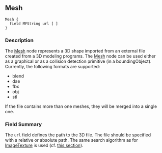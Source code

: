 ## Mesh

```
Mesh {
  field MFString url [ ]
}
```

### Description

The [Mesh](#mesh) node represents a 3D shape imported from an external file created from a 3D modeling programs.
The [Mesh](#mesh) node can be used either as a graphical or as a collision detection primitive (in a boundingObject).
Currently, the following formats are supported:
  - blend
  - dae
  - fbx
  - obj
  - stl

If the file contains more than one meshes, they will be merged into a single one.

### Field Summary

The `url` field defines the path to the 3D file.
The file should be specified with a relative or absolute path.
The same search algorithm as for [ImageTexture](imagetexture.md) is used (cf. [this section](imagetexture.md#search-rule-of-the-texture-path)).
